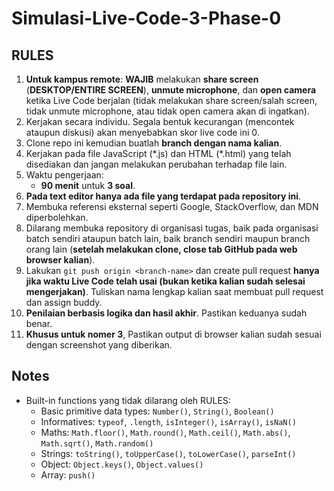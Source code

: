 # Simulasi-Live-Code-3-Phase-0

## RULES

1. **Untuk kampus remote**: **WAJIB** melakukan **share screen** (**DESKTOP/ENTIRE SCREEN**), **unmute microphone**, dan **open camera** ketika Live Code berjalan (tidak melakukan share screen/salah screen, tidak unmute microphone, atau tidak open camera akan di ingatkan).
2. Kerjakan secara individu. Segala bentuk kecurangan (mencontek ataupun diskusi) akan menyebabkan skor live code ini 0.
3. Clone repo ini kemudian buatlah **branch dengan nama kalian**.
4. Kerjakan pada file JavaScript (\*.js) dan HTML (\*.html) yang telah disediakan dan jangan melakukan perubahan terhadap file lain.
5. Waktu pengerjaan:
   - **90 menit** untuk **3 soal**.
6. **Pada text editor hanya ada file yang terdapat pada repository ini**.
7. Membuka referensi eksternal seperti Google, StackOverflow, dan MDN diperbolehkan.
8. Dilarang membuka repository di organisasi tugas, baik pada organisasi batch sendiri ataupun batch lain, baik branch sendiri maupun branch orang lain (**setelah melakukan clone, close tab GitHub pada web browser kalian**).
9. Lakukan `git push origin <branch-name>` dan create pull request **hanya jika waktu Live Code telah usai (bukan ketika kalian sudah selesai mengerjakan)**. Tuliskan nama lengkap kalian saat membuat pull request dan assign buddy.
10. **Penilaian berbasis logika dan hasil akhir**. Pastikan keduanya sudah benar.
11. **Khusus untuk nomer 3**, Pastikan output di browser kalian sudah sesuai dengan screenshot yang diberikan.

## Notes
- Built-in functions yang tidak dilarang oleh RULES:
  - Basic primitive data types: `Number()`, `String()`, `Boolean()`
  - Informatives: `typeof`, `.length`, `isInteger()`, `isArray()`, `isNaN()`
  - Maths: `Math.floor()`, `Math.round()`, `Math.ceil()`, `Math.abs()`, `Math.sqrt()`, `Math.random()`
  - Strings: `toString()`, `toUpperCase()`, `toLowerCase()`, `parseInt()`
  - Object: `Object.keys()`, `Object.values()`
  - Array: `push()`
